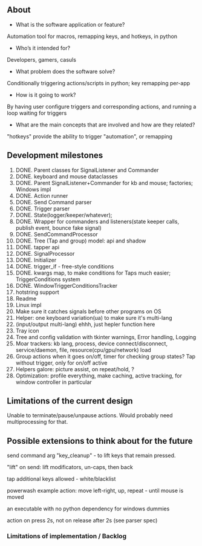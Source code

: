 ## About

- What is the software application or feature?

Automation tool for macros, remapping keys, and hotkeys, in python

- Who’s it intended for?

Developers, gamers, casuls

- What problem does the software solve?

Conditionally triggering actions/scripts in python; key remapping per-app

- How is it going to work?

By having user configure triggers and corresponding actions, and running a loop waiting for triggers

- What are the main concepts that are involved and how are they related?

"hotkeys" provide the ability to trigger "automation", or remapping

## Development milestones

1. DONE. Parent classes for SignalListener and Commander
2. DONE. keyboard and mouse dataclasses
3. DONE. Parent SignalListener+Commander for kb and mouse; factories; Windows impl
4. DONE. Action runner
5. DONE. Send Command parser
6. DONE. Trigger parser
7. DONE. State(logger/keeper/whatever);
8. DONE. Wrapper for commanders and listeners(state keeper calls, publish event, bounce fake signal)
9. DONE. SendCommandProcessor
10. DONE. Tree (Tap and group) model: api and shadow
11. DONE. tapper api
12. DONE. SignalProcessor
13. DONE. Initializer
14. DONE. trigger_if - free-style conditions
15. DONE. kwargs map, to make conditions for Taps much easier; TriggerConditions system
16. DONE. WindowTriggerConditionsTracker
17. hotstring support
18. Readme
19. Linux impl
20. Make sure it catches signals before other programs on OS
21. Helper: one keyboard variation(ua) to make sure it's multi-lang
22. (input/output multi-lang) ehhh, just hepler function here
23. Tray icon
24. Tree and config validation with tkinter warnings, Error handling, Logging
25. Moar trackers: kb lang, process, device connect/disconnect, service/daemon, file, resource(cpu/gpu/network) load
26. Group actions when it goes on/off, timer for checking group states? Tap without trigger, only for on/off active
27. Helpers galore: picture assist, on repeat/hold, ?
28. Optimization: profile everything, make caching, active tracking, for window controller in particular


## Limitations of the current design

Unable to terminate/pause/unpause actions.
Would probably need multiprocessing for that.

## Possible extensions to think about for the future

send command arg "key_cleanup" - to lift keys that remain pressed.

"lift" on send: lift modificators, un-caps, then back

tap additional keys allowed - white/blacklist

powerwash example action: move left-right, up, repeat - until mouse is moved

an executable with no python dependency for windows dummies

action on press 2s, not on release after 2s (see parser spec)


### Limitations of implementation / Backlog

